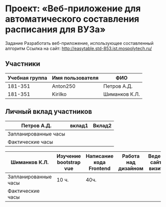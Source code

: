 # Проект: «Веб-приложение для автоматического составления расписания для ВУЗа»

Задание
Разработать веб-приложение, использующее составленный алгоритм
Ссылка на сайт: http://easytable.std-853.ist.mospolytech.ru/

## Участники

| Учебная группа | Имя пользователя | ФИО                      |
|----------------|------------------|--------------------------|
| 181-351        | Anton250         | Петров А.Д.              |
| 181-351        | Kirilko          | Шиманков К.Л.            |

## Личный вклад участников

| Петров А.Д.        | вклад1           | Вклад2                   |
|--------------------|------------------|--------------------------|
|Запланированные часы|                  |                          |
|Фактические часы    |                  |                          |

| Шиманков К.Л.      |Изучение bootstrap vue| Написание кода Frontend| Работа над дизайном|Ведение сайта-визитки |
|--------------------|----------------------|------------------------|--------------------|----------------------|
|Запланированные часы|10 ч.                 |40ч.                    |                    |                      |
|Фактические часы    |                      |                        |                    |                      |
